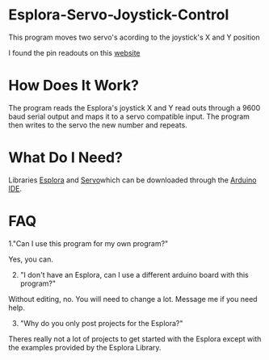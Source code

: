 # Esplora-Servo-Joystick-Control

This program moves two servo's acording to the joystick's X and Y position

I found the pin readouts on this [website](http://www.pighixxx.com/test/portfolio-items/esplora/?portfolioID=314#prettyPhoto)

# How Does It Work?

The program reads the Esplora's joystick X and Y read outs through a 9600 baud serial output and maps it to a servo compatible input. The program then writes to the servo the new number and repeats.

# What Do I Need?

Libraries [Esplora](https://www.arduino.cc/en/Reference/EsploraLibrary) and [Servo](https://www.arduino.cc/en/Reference/Servo)which can be downloaded through the [Arduino IDE](https://www.arduino.cc/en/Main/Software).

# FAQ

1."Can I use this program for my own program?" 

Yes, you can.

2. "I don't have an Esplora, can I use a different arduino board with this program?"

Without editing, no. You will need to change a lot. Message me if you need help.

3. "Why do you only post projects for the Esplora?"

Theres really not a lot of projects to get started with the Esplora except with the examples provided by the Esplora Library.
